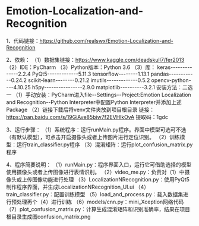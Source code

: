 # Emotion-Localization-and-Recognition
 
1、代码链接：https://github.com/realswx/Emotion-Localization-and-Recognition

2、依赖：
（1）数据集链接：https://www.kaggle.com/deadskull7/fer2013
（2）IDE：PyCharm
（3）Python版本：Python 3.6
（3）库：
    keras--------------2.2.4
    PyQt5-------------5.11.3
    tensorflow--------1.13.1
    pandas------------0.24.2
    scikit-learn--------0.21.2
    imutils-------------0.5.2
    opencv-python----4.10.25
    h5py----------------2.9.0
    matplotlib----------3.2.1
    安装方法：二选一
    （1）手动安装：PyCharm进入file--Settings--Project:Emotion Localization and Recognition--Python Interpreter中配置Python Interpreter并添加上述Package
    （2）链接下载后将venv文件夹放到项目根目录 链接：https://pan.baidu.com/s/19GiAve85biw7f2EVHlkOvA  提取码：1gdc 

3、运行步骤：
（1）系统程序：运行runMain.py程序。界面中模型可选可不选（有默认模型），可点击开启摄像头或者上传图片进行定位识别。
（2）训练模型：运行train_classifier.py程序
（3）混淆矩阵：运行plot_confusion_matrix.py程序

4、程序简要说明：
（1）runMain.py：程序界面入口，运行它可借助选择的模型使用摄像头或者上传图像进行表情识别。
（2）video_me.py：负责对（1）中摄像头或上传图像功能进行处理
（3）LocalizationNRecognition.py：使用PyQt5制作程序界面，并生成LocalizationNRecognition_UI.ui
（4）train_classifier.py：配置训练模型
（5）load_and_process.py：载入数据集进行预处理再个（4）进行训练
（6）models/cnn.py：mini_Xception网络代码
（7）plot_confusion_matrix.py：计算生成混淆矩阵和识别准确率，结果在项目根目录生成图confusion_matrix.png
